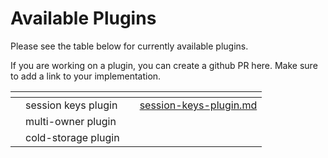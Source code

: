 # Available Plugins

Please see the table below for currently available plugins.



If you are working on a plugin, you can create a github PR here. Make sure to add a link to your implementation.

<table data-view="cards"><thead><tr><th></th><th></th><th></th><th data-hidden data-card-target data-type="content-ref"></th></tr></thead><tbody><tr><td></td><td>session keys plugin</td><td></td><td><a href="session-keys-plugin.md">session-keys-plugin.md</a></td></tr><tr><td></td><td>multi-owner plugin</td><td></td><td></td></tr><tr><td></td><td>cold-storage plugin</td><td></td><td></td></tr></tbody></table>
